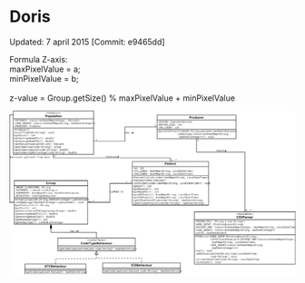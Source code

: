 Doris
=====
Updated: 7 april 2015 [Commit: e9465dd] <br />

Formula Z-axis:  <br />
maxPixelValue = a; <br />
minPixelValue = b; <br />
<br />
z-value = Group.getSize() % maxPixelValue + minPixelValue <br />


![Doris UML image](https://raw.githubusercontent.com/Grynet/Doris/master/UML/Doris.png?raw=true "Doris UML")


